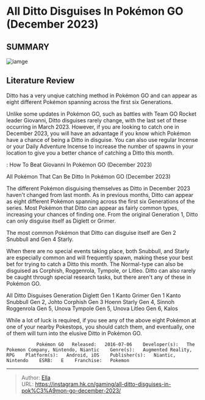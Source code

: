 # All Ditto Disguises In Pokémon GO (December 2023)


## SUMMARY 

![iamge](https://static1.srcdn.com/wordpress/wp-content/uploads/2023/11/all-ditto-disguises-in-pokemon-go-december-2023.jpg)

## Literature Review

Ditto has a very unqiue catching method in Pokémon GO and can appear as eight different Pokémon spanning across the first six Generations.





Unlike some updates in Pokémon GO, such as battles with Team GO Rocket leader Giovanni, Ditto disguises rarely change, with the last set of these occurring in March 2023. However, if you are looking to catch one in December 2023, you will have an advantage if you know which Pokémon have a chance of being a Ditto in disguise. You can also use regular Incense or your Daily Adventure Incense to increase the number of spawns in your location to give you a better chance of catching a Ditto this month.




 : How To Beat Giovanni In Pokémon GO (December 2023)


 All Pokémon That Can Be Ditto In Pokémon GO (December 2023) 
          

The different Pokémon disguising themselves as Ditto in December 2023 haven&#39;t changed from last month. As in previous months, Ditto can appear as eight different Pokémon spanning across the first six Generations of the series. Most Pokémon that Ditto can appear as fairly common types, increasing your chances of finding one. From the original Generation 1, Ditto can only disguise itself as Diglett or Grimer.



The most common Pokémon that Ditto can disguise itself are Gen 2 Snubbull and Gen 4 Starly.




When there are no special events taking place, both Snubbull, and Starly are especially common and will frequently spawn, making these your best bet for trying to catch a Ditto this month. The Normal-type can also be disguised as Corphish, Roggenrola, Tympole, or Litleo. Ditto can also rarely be caught through special research tasks, but there aren&#39;t any of these in Pokémon GO.




  All Ditto Disguises   Generation    Diglett   Gen 1 Kanto    Grimer   Gen 1 Kanto    Snubbull   Gen 2, Johto    Corphish   Gen 3 Hoenn    Starly   Gen 4, Sinnoh    Roggenrola   Gen 5, Unova    Tympole   Gen 5, Unova    Litleo   Gen 6, Kalos   



While a lot of luck is required, if you see any of the above eight Pokémon at one of your nearby Pokestops, you should catch them, and eventually, one of them will turn into the elusive Ditto in Pokémon GO.

               Pokémon GO   Released:   2016-07-06    Developer(s):   The Pokemon Company, Nintendo, Niantic    Genre(s):   Augmented Reality, RPG    Platform(s):   Android, iOS    Publisher(s):   Niantic, Nintendo    ESRB:   E    Franchise:   Pokemon      

---

> Author: [Ella](https://instagram.hk.cn/)  
> URL: https://instagram.hk.cn/gaming/all-ditto-disguises-in-pok%C3%A9mon-go-december-2023/  

